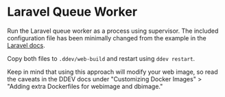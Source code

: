 # Laravel Queue Worker

Run the Laravel queue worker as a process using supervisor. The included configuration file has been minimally changed from the example in the [Laravel docs](https://laravel.com/docs/7.x/queues#supervisor-configuration).

Copy both files to `.ddev/web-build` and restart using `ddev restart`.

Keep in mind that using this approach will modify your web image, so read the caveats in the DDEV docs under "Customizing Docker Images" > "Adding extra Dockerfiles for webimage and dbimage."